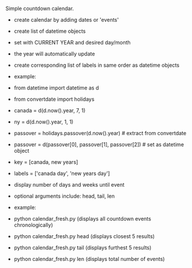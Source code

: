 Simple countdown calendar.
- create calendar by adding dates or 'events'
-   create list of datetime objects
-   set with CURRENT YEAR and desired day/month
-   the year will automatically update
-   create corresponding list of labels in same order as datetime objects

- example:
-   from datetime import datetime as d
-   from convertdate import holidays

-   canada = d(d.now().year, 7, 1)
-   ny = d(d.now().year, 1, 1)

-   passover = holidays.passover(d.now().year) # extract from convertdate
-   passover = d(passover[0], passover[1], passover[2]) # set as datetime object

-   key = [canada, new years]
-   labels = ['canada day', 'new years day']

- display number of days and weeks until event
- optional arguments include: head, tail, len
- example:
- 	python calendar_fresh.py (displays all countdown events chronologically)
-	python calendar_fresh.py head (displays closest 5 results)
-	python calendar_fresh.py tail (displays furthest 5 results)
-	python calendar_fresh.py len (displays total number of events)
